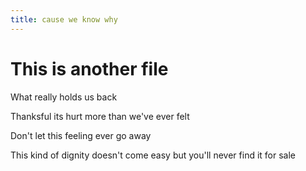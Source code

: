 ```yaml
---
title: cause we know why
---
```



# This is another file

What really holds us back

Thanksful its hurt more than we've ever felt

Don't let this feeling ever go away

This kind of dignity doesn't come easy but you'll never find it for sale

